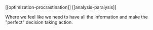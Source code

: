 [[optimization-procrastination]]
[[analysis-paralysis]]

Where we feel like we need to have all the information and make the "perfect" decision taking action. 